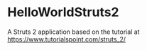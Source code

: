 # HelloWorldStruts2

A Struts 2 application based on the tutorial at https://www.tutorialspoint.com/struts_2/